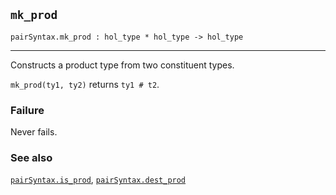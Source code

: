 ## `mk_prod`

``` hol4
pairSyntax.mk_prod : hol_type * hol_type -> hol_type
```

------------------------------------------------------------------------

Constructs a product type from two constituent types.

`mk_prod(ty1, ty2)` returns `ty1 # t2`.

### Failure

Never fails.

### See also

[`pairSyntax.is_prod`](#pairSyntax.is_prod),
[`pairSyntax.dest_prod`](#pairSyntax.dest_prod)
